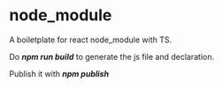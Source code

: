 # node_module

A boiletplate for react node_module with TS.

Do **_npm run build_** to generate the js file and declaration.

Publish it with **_npm publish_**
